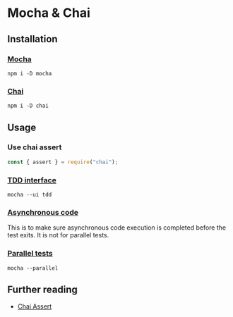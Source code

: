 # Mocha & Chai

## Installation

### [Mocha](https://mochajs.org/#installation)

```
npm i -D mocha
```

### [Chai](https://www.chaijs.com/)

```
npm i -D chai
```

## Usage

### Use chai assert

```js
const { assert } = require("chai");
```

### [TDD interface](https://mochajs.org/#tdd)

```
mocha --ui tdd
```

### [Asynchronous code](https://mochajs.org/#using-async-await)

This is to make sure asynchronous code execution is completed before the test exits. It is not for parallel tests.

### [Parallel tests](https://mochajs.org/#parallel-tests)

```
mocha --parallel
```

## Further reading

- [Chai Assert](https://www.chaijs.com/api/assert/)